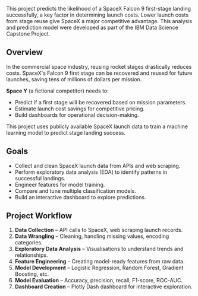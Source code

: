 This project predicts the likelihood of a SpaceX Falcon 9 first-stage landing successfully, a key factor in determining launch costs. Lower launch costs from stage reuse give SpaceX a major competitive advantage. This analysis and prediction model were developed as part of the IBM Data Science Capstone Project.

## Overview
In the commercial space industry, reusing rocket stages drastically reduces costs. SpaceX's Falcon 9 first stage can be recovered and reused for future launches, saving tens of millions of dollars per mission. 

**Space Y** (a fictional competitor) needs to:
- Predict if a first stage will be recovered based on mission parameters.
- Estimate launch cost savings for competitive pricing.
- Build dashboards for operational decision-making.

This project uses publicly available SpaceX launch data to train a machine learning model to predict stage landing success.

## Goals
- Collect and clean SpaceX launch data from APIs and web scraping.
- Perform exploratory data analysis (EDA) to identify patterns in successful landings.
- Engineer features for model training.
- Compare and tune multiple classification models.
- Build an interactive dashboard to explore predictions.

## Project Workflow
1. **Data Collection** – API calls to SpaceX, web scraping launch records.
2. **Data Wrangling** – Cleaning, handling missing values, encoding categories.
3. **Exploratory Data Analysis** – Visualisations to understand trends and relationships.
4. **Feature Engineering** – Creating model-ready features from raw data.
5. **Model Development** – Logistic Regression, Random Forest, Gradient Boosting, etc.
6. **Model Evaluation** – Accuracy, precision, recall, F1-score, ROC-AUC.
7. **Dashboard Creation** – Plotly Dash dashboard for interactive exploration.
